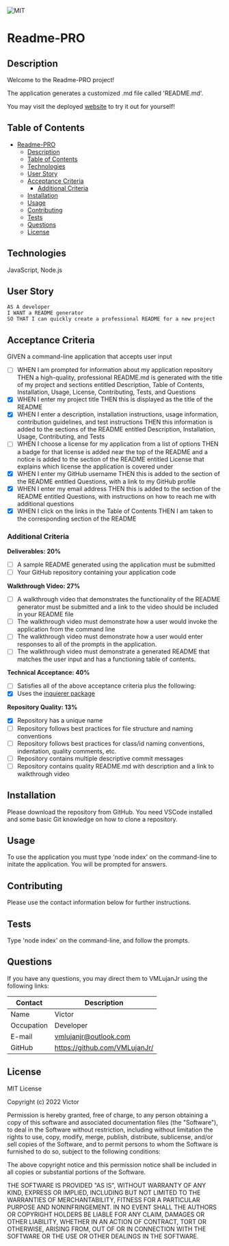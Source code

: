  ![MIT](https://img.shields.io/badge/License-MIT-blue)
# Readme-PRO

## Description

Welcome to the Readme-PRO project!

The application generates a customized .md file called 'README.md'.

You may visit the deployed [website](https://VMLujanJr.github.io/readme-pro/) to try it out for yourself!

## Table of Contents

- [Readme-PRO](#readme-pro)
  - [Description](#description)
  - [Table of Contents](#table-of-contents)
  - [Technologies](#technologies)
  - [User Story](#user-story)
  - [Acceptance Criteria](#acceptance-criteria)
    - [Additional Criteria](#additional-criteria)
  - [Installation](#installation)
  - [Usage](#usage)
  - [Contributing](#contributing)
  - [Tests](#tests)
  - [Questions](#questions)
  - [License](#license)

## Technologies
JavaScript, Node.js

## User Story
~~~
AS A developer
I WANT a README generator
SO THAT I can quickly create a professional README for a new project
~~~

## Acceptance Criteria

GIVEN a command-line application that accepts user input
- [ ] WHEN I am prompted for information about my application repository
THEN a high-quality, professional README.md is generated with the title of my project and sections entitled Description, Table of Contents, Installation, Usage, License, Contributing, Tests, and Questions
- [x] WHEN I enter my project title
THEN this is displayed as the title of the README
- [x] WHEN I enter a description, installation instructions, usage information, contribution guidelines, and test instructions
THEN this information is added to the sections of the README entitled Description, Installation, Usage, Contributing, and Tests
- [ ] WHEN I choose a license for my application from a list of options
THEN a badge for that license is added near the top of the README and a notice is added to the section of the README entitled License that explains which license the application is covered under
- [x] WHEN I enter my GitHub username
THEN this is added to the section of the README entitled Questions, with a link to my GitHub profile
- [x] WHEN I enter my email address
THEN this is added to the section of the README entitled Questions, with instructions on how to reach me with additional questions
- [x] WHEN I click on the links in the Table of Contents
THEN I am taken to the corresponding section of the README

### Additional Criteria

**Deliverables: 20%**

- [ ] A sample README generated using the application must be submitted
- [ ] Your GitHub repository containing your application code

**Walkthrough Video: 27%**

- [ ] A walkthrough video that demonstrates the functionality of the README generator must be submitted and a link to the video should be included in your README file
- [ ] The walkthrough video must demonstrate how a user would invoke the application from the command line
- [ ] The walkthrough video must demonstrate how a user would enter responses to all of the prompts in the application.
- [ ] The walkthrough video must demonstrate a generated README that matches the user input and has a functioning table of contents.

**Technical Acceptance: 40%**

- [ ] Satisfies all of the above acceptance criteria plus the following:
- [x] Uses the [inquierer package](https://www.npmjs.com/package/inquirer)

**Repository Quality: 13%**

- [x] Repository has a unique name
- [ ] Repository follows best practices for file structure and naming conventions
- [ ] Repository follows best practices for class/id naming conventions, indentation, quality comments, etc.
- [ ] Repository contains multiple descriptive commit messages
- [ ] Repository contains quality README.md with description and a link to walkthrough video

## Installation

Please download the repository from GitHub. You need VSCode installed and some basic Git knowledge on how to clone a repository.

## Usage

To use the application you must type 'node index' on the command-line to initate the application. You will be prompted for answers.

## Contributing

Please use the contact information below for further instructions.

## Tests

Type 'node index' on the command-line, and follow the prompts.

## Questions

If you have any questions, you may direct them to VMLujanJr using the following links:

| Contact | Description |
| --- | --- |
| Name | Victor |
| Occupation | Developer |
| E-mail | <vmlujanjr@outlook.com> |
| GitHub | <https://github.com/VMLujanJr/> |

## License

MIT License

Copyright (c) 2022 Victor

Permission is hereby granted, free of charge, to any person obtaining a copy
of this software and associated documentation files (the "Software"), to deal
in the Software without restriction, including without limitation the rights
to use, copy, modify, merge, publish, distribute, sublicense, and/or sell
copies of the Software, and to permit persons to whom the Software is
furnished to do so, subject to the following conditions:

The above copyright notice and this permission notice shall be included in all
copies or substantial portions of the Software.

THE SOFTWARE IS PROVIDED "AS IS", WITHOUT WARRANTY OF ANY KIND, EXPRESS OR
IMPLIED, INCLUDING BUT NOT LIMITED TO THE WARRANTIES OF MERCHANTABILITY,
FITNESS FOR A PARTICULAR PURPOSE AND NONINFRINGEMENT. IN NO EVENT SHALL THE
AUTHORS OR COPYRIGHT HOLDERS BE LIABLE FOR ANY CLAIM, DAMAGES OR OTHER
LIABILITY, WHETHER IN AN ACTION OF CONTRACT, TORT OR OTHERWISE, ARISING FROM,
OUT OF OR IN CONNECTION WITH THE SOFTWARE OR THE USE OR OTHER DEALINGS IN THE
SOFTWARE.